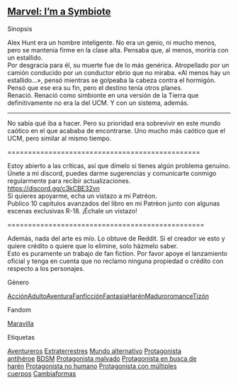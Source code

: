 

## [Marvel: I’m a Symbiote](https://www.scribblehub.com/series/672881/marvel-im-a-symbiote/)


Sinopsis

Alex Hunt era un hombre inteligente. No era un genio, ni mucho menos, pero se mantenía firme en la clase alta. Pensaba que, al menos, moriría con un estallido.  
Por desgracia para él, su muerte fue de lo más genérica. Atropellado por un camión conducido por un conductor ebrio que no miraba. «Al menos hay un estallido...», pensó mientras se golpeaba la cabeza contra el hormigón.  
Pensó que ese era su fin, pero el destino tenía otros planes.  
Renació. Renació como simbionte en una versión de la Tierra que definitivamente no era la del UCM. Y con un sistema, además.  

---
No sabía qué iba a hacer. Pero su prioridad era sobrevivir en este mundo caótico en el que acababa de encontrarse. Uno mucho más caótico que el UCM, pero similar al mismo tiempo. 

=============================================== 

Estoy abierto a las críticas, así que dímelo si tienes algún problema genuino.  
Únete a mi discord, puedes darme sugerencias y comunicarte conmigo regularmente para recibir actualizaciones.  
https://discord.gg/c3kCBE32vn  
Si quieres apoyarme, echa un vistazo a mi Patréon.  
Publico 10 capítulos avanzados del libro en mi Patrèon junto con algunas escenas exclusivas R-18. ¡Échale un vistazo!  

================================================  

Además, nada del arte es mío. Lo obtuve de Reddit. Si el creador ve esto y quiere crédito o quiere que lo elimine, solo házmelo saber.  
Esto es puramente un trabajo de fan fiction. Por favor apoye el lanzamiento oficial y tenga en cuenta que no reclamo ninguna propiedad o crédito con respecto a los personajes.

Género

[Acción](https://www.scribblehub.com/genre/action/ "Ver todas las series relacionadas con la acción")[Adulto](https://www.scribblehub.com/genre/adult/ "Ver todas las series relacionadas con adultos")[Aventura](https://www.scribblehub.com/genre/adventure/ "Ver todas las series relacionadas con la aventura")[Fanficción](https://www.scribblehub.com/genre/fanfiction/ "Ver todas las series relacionadas con fanfiction")[Fantasía](https://www.scribblehub.com/genre/fantasy/ "Ver todas las series relacionadas con la fantasía")[Harén](https://www.scribblehub.com/genre/harem/ "Ver todas las series relacionadas con el harén")[Maduro](https://www.scribblehub.com/genre/mature/ "Ver todas las series relacionadas con adultos")[romance](https://www.scribblehub.com/genre/romance/ "Ver todas las series relacionadas con el romance")[Tizón](https://www.scribblehub.com/genre/smut/ "Ver todas las series relacionadas con Smut")

Fandom

[Maravilla](https://www.scribblehub.com/fandom/marvel/ "Ver todas las series relacionadas con Marvel")

Etiquetas

[Aventureros](https://www.scribblehub.com/tag/adventurers/ "Ver todas las series relacionadas con Aventureros") [Extraterrestres](https://www.scribblehub.com/tag/aliens/ "Ver todas las series relacionadas con Aliens") [Mundo alternativo](https://www.scribblehub.com/tag/alternate-world/ "Ver todas las series relacionadas con mundos alternativos") [Protagonista antihéroe](https://www.scribblehub.com/tag/antihero-protagonist/ "Ver todas las series relacionadas con el protagonista antihéroe") [BDSM](https://www.scribblehub.com/tag/bdsm/ "Ver todas las series relacionadas con BDSM") [Protagonista malvado](https://www.scribblehub.com/tag/evil-protagonist/ "Ver todas las series relacionadas con Evil Protagonist") [Protagonista en busca de harén](https://www.scribblehub.com/tag/harem-seeking-protagonist/ "Ver todas las series relacionadas con Protagonistas en busca de harén") [Protagonista no humano](https://www.scribblehub.com/tag/non-human-protagonist/ "Ver todas las series relacionadas con protagonistas no humanos") [Protagonista con múltiples cuerpos](https://www.scribblehub.com/tag/protagonist-with-multiple-bodies/ "Ver todas las series relacionadas con Protagonistas con múltiples cuerpos") [Cambiaformas](https://www.scribblehub.com/tag/shapeshifters/ "Ver todas las series relacionadas con Shapeshifters")

